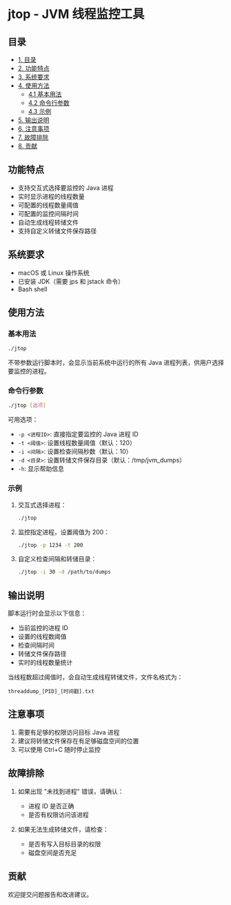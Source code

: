 # jtop - JVM 线程监控工具

## 目录
- [1. 目录](#目录)
- [2. 功能特点](#功能特点)
- [3. 系统要求](#系统要求)
- [4. 使用方法](#使用方法)
    - [4.1 基本用法](#基本用法)
    - [4.2 命令行参数](#命令行参数)
    - [4.3 示例](#示例)
- [5. 输出说明](#输出说明)
- [6. 注意事项](#注意事项)
- [7. 故障排除](#故障排除)
- [8. 贡献](#贡献)



## 功能特点

- 支持交互式选择要监控的 Java 进程
- 实时显示进程的线程数量
- 可配置的线程数量阈值
- 可配置的监控间隔时间
- 自动生成线程转储文件
- 支持自定义转储文件保存路径

## 系统要求

- macOS 或 Linux 操作系统
- 已安装 JDK（需要 jps 和 jstack 命令）
- Bash shell

## 使用方法

### 基本用法

```bash
./jtop
```
不带参数运行脚本时，会显示当前系统中运行的所有 Java 进程列表，供用户选择要监控的进程。

### 命令行参数

```bash
./jtop [选项]
```

可用选项：
- `-p <进程ID>`: 直接指定要监控的 Java 进程 ID
- `-t <阈值>`: 设置线程数量阈值（默认：120）
- `-i <间隔>`: 设置检查间隔秒数（默认：10）
- `-d <目录>`: 设置转储文件保存目录（默认：/tmp/jvm_dumps）
- `-h`: 显示帮助信息

### 示例

1. 交互式选择进程：
   ```bash
   ./jtop
   ```

2. 监控指定进程，设置阈值为 200：
   ```bash
   ./jtop -p 1234 -t 200
   ```

3. 自定义检查间隔和转储目录：
   ```bash
   ./jtop -i 30 -d /path/to/dumps
   ```

## 输出说明

脚本运行时会显示以下信息：
- 当前监控的进程 ID
- 设置的线程数阈值
- 检查间隔时间
- 转储文件保存路径
- 实时的线程数量统计

当线程数超过阈值时，会自动生成线程转储文件，文件名格式为：
```
threaddump_[PID]_[时间戳].txt
```

## 注意事项

1. 需要有足够的权限访问目标 Java 进程
2. 建议将转储文件保存在有足够磁盘空间的位置
3. 可以使用 Ctrl+C 随时停止监控

## 故障排除

1. 如果出现 "未找到进程" 错误，请确认：
   - 进程 ID 是否正确
   - 是否有权限访问该进程

2. 如果无法生成转储文件，请检查：
   - 是否有写入目标目录的权限
   - 磁盘空间是否充足

## 贡献

欢迎提交问题报告和改进建议。

